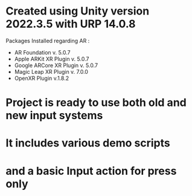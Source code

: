 # Created using Unity version 2022.3.5 with URP 14.0.8
Packages Installed regarding AR :
  - AR Foundation v. 5.0.7 
  - Apple ARKit XR Plugin v. 5.0.7 
  - Google ARCore XR Plugin v. 5.0.7
  - Magic Leap XR Plugin v. 7.0.0
  - OpenXR Plugin v.1.8.2
    
# Project is ready to use both old and new input systems 
# It includes various demo scripts 
# and a basic Input action for press only
